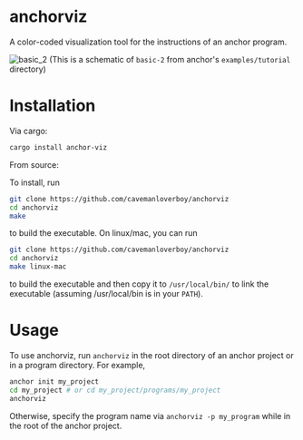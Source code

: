 # anchorviz
A color-coded visualization tool for the instructions of an anchor program. 


![basic_2](https://user-images.githubusercontent.com/93507302/155232816-7c3b34a7-9a89-4d38-abd7-79e302c91d2c.png)
(This is a schematic of `basic-2` from anchor's `examples/tutorial` directory)
# Installation
Via cargo:
```bash
cargo install anchor-viz
```

From source:

To install, run
```bash
git clone https://github.com/cavemanloverboy/anchorviz
cd anchorviz
make
```
to build the executable. On linux/mac, you can run 
```bash
git clone https://github.com/cavemanloverboy/anchorviz
cd anchorviz
make linux-mac
```
to build the executable and then copy it to `/usr/local/bin/` to link the executable (assuming /usr/local/bin is in your `PATH`).

# Usage
To use anchorviz, run `anchorviz` in the root directory of an anchor project or in a program directory. For example,
```bash
anchor init my_project
cd my_project # or cd my_project/programs/my_project
anchorviz
```
Otherwise, specify the program name via `anchorviz -p my_program` while in the root of the anchor project.
